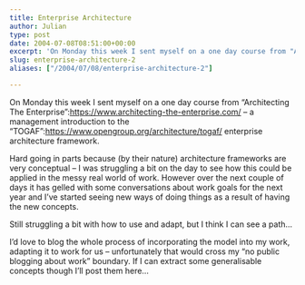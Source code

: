 ```yaml
---
title: Enterprise Architecture
author: Julian
type: post
date: 2004-07-08T08:51:00+00:00
excerpt: 'On Monday this week I sent myself on a one day course from "Architecting The Enterprise":https://www.architecting-the-enterprise.com/  -  a management introduction to the "TOGAF":https://www.opengroup.org/architecture/togaf/ enterprise architecture framework.'
slug: enterprise-architecture-2 
aliases: ["/2004/07/08/enterprise-architecture-2"]

---
```

On Monday this week I sent myself on a one day course from &#8220;Architecting The Enterprise&#8221;:https://www.architecting-the-enterprise.com/ &#8211; a management introduction to the &#8220;TOGAF&#8221;:https://www.opengroup.org/architecture/togaf/ enterprise architecture framework.

Hard going in parts because (by their nature) architecture frameworks are very conceptual &#8211; I was struggling a bit on the day to see how this could be applied in the messy real world of work. However over the next couple of days it has gelled with some conversations about work goals for the next year and I&#8217;ve started seeing new ways of doing things as a result of having the new concepts.

Still struggling a bit with how to use and adapt, but I think I can see a path&#8230;

I&#8217;d love to blog the whole process of incorporating the model into my work, adapting it to work for us &#8211; unfortunately that would cross my &#8220;no public blogging about work&#8221; boundary. If I can extract some generalisable concepts though I&#8217;ll post them here&#8230;